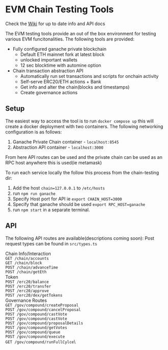 # EVM Chain Testing Tools

Check the [Wiki](https://github.com/hicommonwealth/commonwealth/wiki/Chain-Testing-Overview) for up to date info and API docs

The EVM testing tools provide an out of the box environment for testing various EVM funcitonalities. The following tools are provided:
* Fully configured ganache private blockchain
    * Default ETH mainnet fork at latest block
    * unlocked important wallets
    * 12 sec blocktime with automine option
* Chain transaction abstraction API
    * Automatically run set transactions and scripts for onchain activity
    * Self-serve ERC20/ETH actions + Bank 
    * Get info and alter the chain(blocks and timestamps)
    * Create governance actions 

## Setup 

The easiest way to access the tool is to run `docker compose up` this will create a docker deployment with two containers. The following networking configuration is as follows:
1. Ganache Private Chain container - `localhost:8545`
2. Abstraction API container - `localhost:3000`

From here API routes can be used and the private chain can be used as an RPC host anywhere this is used(ie metamask)

To run each service locally the follow this process from the chain-testing dir:
1. Add the host `chain=127.0.0.1` to `/etc/hosts`
2. run `npm run ganache`
3. Specify Host port for API ie `export CHAIN_HOST=3000`
4. Specify that ganache should be used `export RPC_HOST=ganache`
5. run `npm start` in a separate terminal.

## API

The following API routes are available(descriptions coming soon):
Post request types can be found in `src/types.ts`

Chain Info/Interaction\
`GET /chain/accounts`\
`GET /chain/block`\
`POST /chain/advanceTime`\
`POST /chain/getEth`\
Token\
`POST /erc20/balance`\
`POST /erc20/transfer`\
`POST /erc20/approve`\
`POST /erc20/dex/getTokens`\
Governance Routes\
`GET /gov/compound/createProposal`\
`POST /gov/compound/cancelProposal`\
`POST /gov/compound/castVote`\
`POST /gov/compound/castVote`\
`POST /gov/compound/proposalDetails`\
`POST /gov/compound/getVotes`\
`POST /gov/compound/queue`\
`POST /gov/compound/execute`\
`GET /gov/compound/runFullCylce`\

